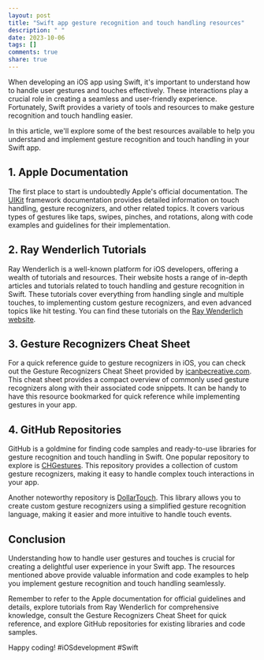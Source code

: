 ```yaml
---
layout: post
title: "Swift app gesture recognition and touch handling resources"
description: " "
date: 2023-10-06
tags: []
comments: true
share: true
---
```


When developing an iOS app using Swift, it's important to understand how to handle user gestures and touches effectively. These interactions play a crucial role in creating a seamless and user-friendly experience. Fortunately, Swift provides a variety of tools and resources to make gesture recognition and touch handling easier.

In this article, we'll explore some of the best resources available to help you understand and implement gesture recognition and touch handling in your Swift app.

## 1. Apple Documentation

The first place to start is undoubtedly Apple's official documentation. The [UIKit](https://developer.apple.com/documentation/uikit/touches_presses_and_gestures/) framework documentation provides detailed information on touch handling, gesture recognizers, and other related topics. It covers various types of gestures like taps, swipes, pinches, and rotations, along with code examples and guidelines for their implementation.

## 2. Ray Wenderlich Tutorials

Ray Wenderlich is a well-known platform for iOS developers, offering a wealth of tutorials and resources. Their website hosts a range of in-depth articles and tutorials related to touch handling and gesture recognition in Swift. These tutorials cover everything from handling single and multiple touches, to implementing custom gesture recognizers, and even advanced topics like hit testing. You can find these tutorials on the [Ray Wenderlich website](https://www.raywenderlich.com).

## 3. Gesture Recognizers Cheat Sheet

For a quick reference guide to gesture recognizers in iOS, you can check out the Gesture Recognizers Cheat Sheet provided by [icanbecreative.com](https://www.icanbecreative.com/article/20-swift-ios-gesture-recognizers-cheat-sheet.html). This cheat sheet provides a compact overview of commonly used gesture recognizers along with their associated code snippets. It can be handy to have this resource bookmarked for quick reference while implementing gestures in your app.

## 4. GitHub Repositories

GitHub is a goldmine for finding code samples and ready-to-use libraries for gesture recognition and touch handling in Swift. One popular repository to explore is [CHGestures](https://github.com/CoCoaMan/CHGestures). This repository provides a collection of custom gesture recognizers, making it easy to handle complex touch interactions in your app.

Another noteworthy repository is [DollarTouch](https://github.com/lorentey/DollarTouch). This library allows you to create custom gesture recognizers using a simplified gesture recognition language, making it easier and more intuitive to handle touch events.

## Conclusion

Understanding how to handle user gestures and touches is crucial for creating a delightful user experience in your Swift app. The resources mentioned above provide valuable information and code examples to help you implement gesture recognition and touch handling seamlessly.

Remember to refer to the Apple documentation for official guidelines and details, explore tutorials from Ray Wenderlich for comprehensive knowledge, consult the Gesture Recognizers Cheat Sheet for quick reference, and explore GitHub repositories for existing libraries and code samples.

Happy coding! #iOSdevelopment #Swift
